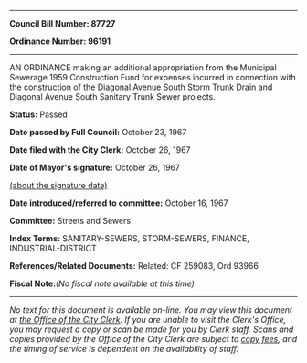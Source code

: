 

********

**Council Bill Number: 87727**
   
**Ordinance Number: 96191**
********

 AN ORDINANCE making an additional appropriation from the Municipal Sewerage 1959 Construction Fund for expenses incurred in connection with the construction of the Diagonal Avenue South Storm Trunk Drain and Diagonal Avenue South Sanitary Trunk Sewer projects.

**Status:** Passed
   
**Date passed by Full Council:** October 23, 1967
   
**Date filed with the City Clerk:** October 26, 1967
   
**Date of Mayor's signature:** October 26, 1967
   
[(about the signature date)](/~public/approvaldate.htm)
   
   
   
**Date introduced/referred to committee:** October 16, 1967
   
**Committee:** Streets and Sewers
   
   
**Index Terms:** SANITARY-SEWERS, STORM-SEWERS, FINANCE, INDUSTRIAL-DISTRICT

**References/Related Documents:** Related: CF 259083, Ord 93966

**Fiscal Note:**_(No fiscal note available at this time)_
********

_No text for this document is available on-line. You may view this document at [the Office of the City Clerk](http://www.seattle.gov/leg/clerk/contactUs.htm). If you are unable to visit the Clerk's Office, you may request a copy or scan be made for you by Clerk staff. Scans and copies provided by the Office of the City Clerk are subject to [copy fees](http://clerk.seattle.gov/~public/clerkfees.htm), and the timing of service is dependent on the availability of staff._

